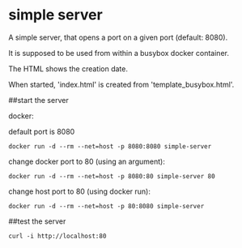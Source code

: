 # simple server

A simple server, that opens a port on a given port (default: 8080).

It is supposed to be used from within a busybox docker container.

The HTML shows the creation date.

When started, 'index.html' is created from 'template_busybox.html'.


##start the server

docker:

default port is 8080

`docker run -d --rm --net=host -p 8080:8080 simple-server`


change docker port to 80 (using an argument):

`docker run -d --rm --net=host -p 8080:80 simple-server 80`


change host port to 80 (using docker run):

`docker run -d --rm --net=host -p 80:8080 simple-server`


##test the server

`curl -i http://localhost:80`
